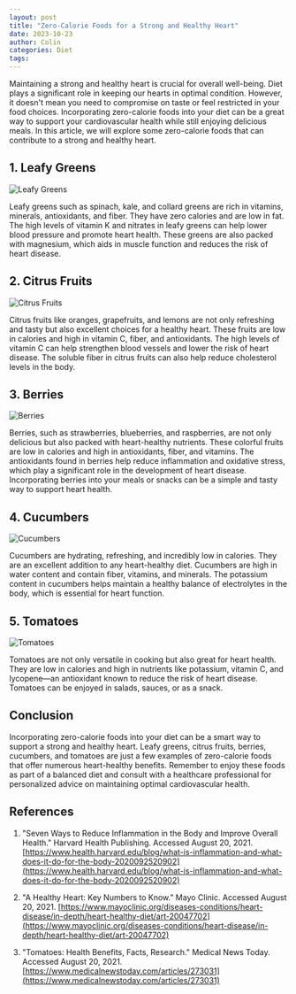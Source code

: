 ```yaml
---
layout: post
title: "Zero-Calorie Foods for a Strong and Healthy Heart"
date: 2023-10-23
author: Colin
categories: Diet
tags: 
---
```


Maintaining a strong and healthy heart is crucial for overall well-being. Diet plays a significant role in keeping our hearts in optimal condition. However, it doesn't mean you need to compromise on taste or feel restricted in your food choices. Incorporating zero-calorie foods into your diet can be a great way to support your cardiovascular health while still enjoying delicious meals. In this article, we will explore some zero-calorie foods that can contribute to a strong and healthy heart.

## 1. Leafy Greens
![Leafy Greens](https://source.unsplash.com/1600x900/?leafy-greens)

Leafy greens such as spinach, kale, and collard greens are rich in vitamins, minerals, antioxidants, and fiber. They have zero calories and are low in fat. The high levels of vitamin K and nitrates in leafy greens can help lower blood pressure and promote heart health. These greens are also packed with magnesium, which aids in muscle function and reduces the risk of heart disease.

## 2. Citrus Fruits
![Citrus Fruits](https://source.unsplash.com/1600x900/?citrus-fruits)

Citrus fruits like oranges, grapefruits, and lemons are not only refreshing and tasty but also excellent choices for a healthy heart. These fruits are low in calories and high in vitamin C, fiber, and antioxidants. The high levels of vitamin C can help strengthen blood vessels and lower the risk of heart disease. The soluble fiber in citrus fruits can also help reduce cholesterol levels in the body.

## 3. Berries
![Berries](https://source.unsplash.com/1600x900/?berries)

Berries, such as strawberries, blueberries, and raspberries, are not only delicious but also packed with heart-healthy nutrients. These colorful fruits are low in calories and high in antioxidants, fiber, and vitamins. The antioxidants found in berries help reduce inflammation and oxidative stress, which play a significant role in the development of heart disease. Incorporating berries into your meals or snacks can be a simple and tasty way to support heart health.

## 4. Cucumbers
![Cucumbers](https://source.unsplash.com/1600x900/?cucumbers)

Cucumbers are hydrating, refreshing, and incredibly low in calories. They are an excellent addition to any heart-healthy diet. Cucumbers are high in water content and contain fiber, vitamins, and minerals. The potassium content in cucumbers helps maintain a healthy balance of electrolytes in the body, which is essential for heart function.

## 5. Tomatoes
![Tomatoes](https://source.unsplash.com/1600x900/?tomatoes)

Tomatoes are not only versatile in cooking but also great for heart health. They are low in calories and high in nutrients like potassium, vitamin C, and lycopene—an antioxidant known to reduce the risk of heart disease. Tomatoes can be enjoyed in salads, sauces, or as a snack.

## Conclusion

Incorporating zero-calorie foods into your diet can be a smart way to support a strong and healthy heart. Leafy greens, citrus fruits, berries, cucumbers, and tomatoes are just a few examples of zero-calorie foods that offer numerous heart-healthy benefits. Remember to enjoy these foods as part of a balanced diet and consult with a healthcare professional for personalized advice on maintaining optimal cardiovascular health.

## References

1. "Seven Ways to Reduce Inflammation in the Body and Improve Overall Health." Harvard Health Publishing. Accessed August 20, 2021. [https://www.health.harvard.edu/blog/what-is-inflammation-and-what-does-it-do-for-the-body-2020092520902](https://www.health.harvard.edu/blog/what-is-inflammation-and-what-does-it-do-for-the-body-2020092520902)

2. "A Healthy Heart: Key Numbers to Know." Mayo Clinic. Accessed August 20, 2021. [https://www.mayoclinic.org/diseases-conditions/heart-disease/in-depth/heart-healthy-diet/art-20047702](https://www.mayoclinic.org/diseases-conditions/heart-disease/in-depth/heart-healthy-diet/art-20047702)

3. "Tomatoes: Health Benefits, Facts, Research." Medical News Today. Accessed August 20, 2021. [https://www.medicalnewstoday.com/articles/273031](https://www.medicalnewstoday.com/articles/273031)